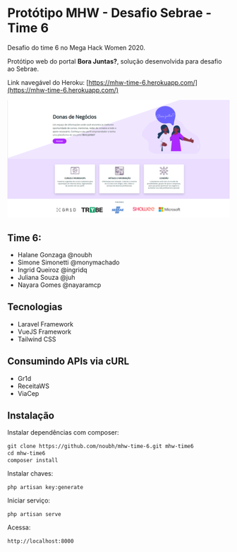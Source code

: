 # Protótipo MHW - Desafio Sebrae - Time 6

Desafio do time 6 no Mega Hack Women 2020.


Protótipo web do portal **Bora Juntas?**, solução desenvolvida para desafio ao Sebrae.

Link navegável do Heroku: [https://mhw-time-6.herokuapp.com/](https://mhw-time-6.herokuapp.com/)

![Screenshot](page-home.png)


## Time 6:

- Halane Gonzaga @noubh
- Simone Simonetti @monymachado
- Ingrid Queiroz @ingridq
- Juliana Souza @juh
- Nayara Gomes @nayaramcp

## Tecnologias

- Laravel Framework
- VueJS Framework
- Tailwind CSS


## Consumindo APIs via cURL

- Gr1d
- ReceitaWS
- ViaCep

## Instalação

Instalar dependências com composer:

    git clone https://github.com/noubh/mhw-time-6.git mhw-time6
    cd mhw-time6
    composer install

Instalar chaves:

    php artisan key:generate

Iniciar serviço:

    php artisan serve

Acessa:

    http://localhost:8000